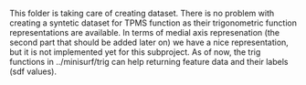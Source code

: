 This folder is taking care of creating dataset. There is no problem with creating
a syntetic dataset for TPMS function as their trigonometric function representations
are available. In terms of medial axis represenation (the second part that should be added later on) we have a nice representation, but it is not implemented yet for this
subproject. As of now, the trig functions in ../minisurf/trig can help returning feature data and their labels (sdf values).
